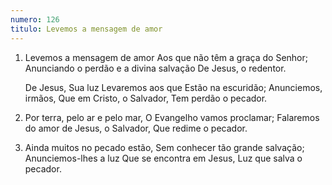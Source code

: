 ```yaml
---
numero: 126
titulo: Levemos a mensagem de amor
---
```

1. Levemos a mensagem de amor
   Aos que não têm a graça do Senhor;
   Anunciando o perdão e a divina salvação
   De Jesus, o redentor.

   De Jesus, Sua luz
   Levaremos aos que
   Estão na escuridão;
   Anunciemos, irmãos,
   Que em Cristo, o Salvador,
   Tem perdão o pecador.

2. Por terra, pelo ar e pelo mar,
   O Evangelho vamos proclamar;
   Falaremos do amor de Jesus, o Salvador,
   Que redime o pecador.

3. Ainda muitos no pecado estão,
   Sem conhecer tão grande salvação;
   Anunciemos-lhes a luz
   Que se encontra em Jesus,
   Luz que salva o pecador.
